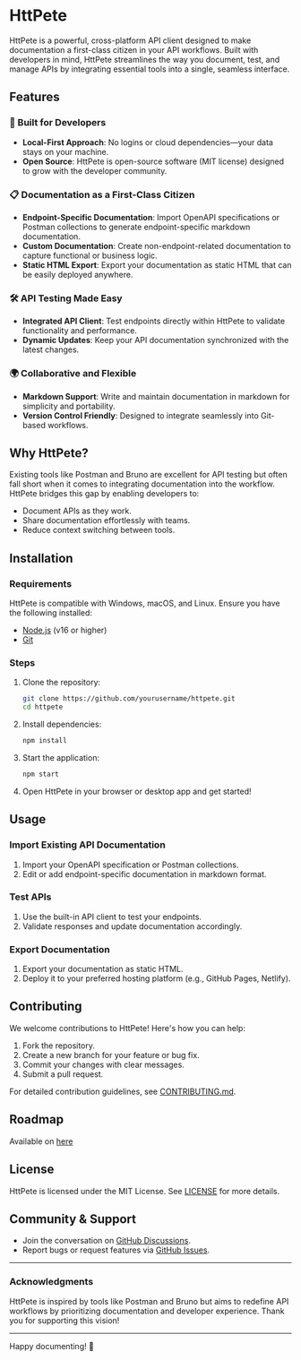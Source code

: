 # HttPete

HttPete is a powerful, cross-platform API client designed to make documentation a first-class citizen in your API workflows. Built with developers in mind, HttPete streamlines the way you document, test, and manage APIs by integrating essential tools into a single, seamless interface.

## Features

### 🚀 Built for Developers
- **Local-First Approach**: No logins or cloud dependencies—your data stays on your machine.
- **Open Source**: HttPete is open-source software (MIT license) designed to grow with the developer community.

### 📋 Documentation as a First-Class Citizen
- **Endpoint-Specific Documentation**: Import OpenAPI specifications or Postman collections to generate endpoint-specific markdown documentation.
- **Custom Documentation**: Create non-endpoint-related documentation to capture functional or business logic.
- **Static HTML Export**: Export your documentation as static HTML that can be easily deployed anywhere.

### 🛠️ API Testing Made Easy
- **Integrated API Client**: Test endpoints directly within HttPete to validate functionality and performance.
- **Dynamic Updates**: Keep your API documentation synchronized with the latest changes.

### 🌍 Collaborative and Flexible
- **Markdown Support**: Write and maintain documentation in markdown for simplicity and portability.
- **Version Control Friendly**: Designed to integrate seamlessly into Git-based workflows.

## Why HttPete?

Existing tools like Postman and Bruno are excellent for API testing but often fall short when it comes to integrating documentation into the workflow. HttPete bridges this gap by enabling developers to:

- Document APIs as they work.
- Share documentation effortlessly with teams.
- Reduce context switching between tools.

## Installation

### Requirements
HttPete is compatible with Windows, macOS, and Linux. Ensure you have the following installed:
- [Node.js](https://nodejs.org/) (v16 or higher)
- [Git](https://git-scm.com/)

### Steps

1. Clone the repository:
   ```bash
   git clone https://github.com/yourusername/httpete.git
   cd httpete
   ```

2. Install dependencies:
   ```bash
   npm install
   ```

3. Start the application:
   ```bash
   npm start
   ```

4. Open HttPete in your browser or desktop app and get started!

## Usage

### Import Existing API Documentation
1. Import your OpenAPI specification or Postman collections.
2. Edit or add endpoint-specific documentation in markdown format.

### Test APIs
1. Use the built-in API client to test your endpoints.
2. Validate responses and update documentation accordingly.

### Export Documentation
1. Export your documentation as static HTML.
2. Deploy it to your preferred hosting platform (e.g., GitHub Pages, Netlify).

## Contributing

We welcome contributions to HttPete! Here's how you can help:

1. Fork the repository.
2. Create a new branch for your feature or bug fix.
3. Commit your changes with clear messages.
4. Submit a pull request.

For detailed contribution guidelines, see [CONTRIBUTING.md](CONTRIBUTING.md).

## Roadmap
Available on [here](https://httpete.dev#roadmap)

## License

HttPete is licensed under the MIT License. See [LICENSE]([LICENSE](https://github.com/silvahimself/httpete-desktop/master/LICENSE.md)) for more details.

## Community & Support

- Join the conversation on [GitHub Discussions](https://github.com/yourusername/httpete/discussions).
- Report bugs or request features via [GitHub Issues](https://github.com/yourusername/httpete/issues).

---

### Acknowledgments
HttPete is inspired by tools like Postman and Bruno but aims to redefine API workflows by prioritizing documentation and developer experience. Thank you for supporting this vision!

---

Happy documenting! 🎉
